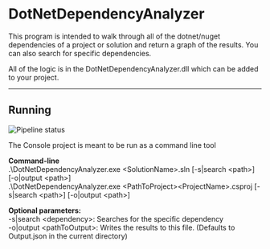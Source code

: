 # DotNetDependencyAnalyzer

This program is intended to walk through all of the dotnet/nuget dependencies of a project or solution and return a graph of the results.  You can also search for specific dependencies.

All of the logic is in the DotNetDependencyAnalyzer.dll which can be added to your project.

---
## Running

![Pipeline status](https://github.com/traviswcoleman/DotNetDependencyAnalyzer/actions/workflows/Pipeline.yml/badge.svg)

The Console project is meant to be run as a command line tool

**Command-line**\
.\DotNetDependencyAnalyzer.exe <PathToSolution>\<SolutionName>.sln [-s|search \<path>] [-o|output \<path>]\
.\DotNetDependencyAnalyzer.exe <PathToSolution>\<PathToProject>\<ProjectName>.csproj [-s|search \<path>] [-o|output \<path>]

**Optional parameters:**\
-s|search \<dependency>: Searches for the specific dependency\
-o|output \<pathToOutput>: Writes the results to this file.  (Defaults to Output.json in the current directory)